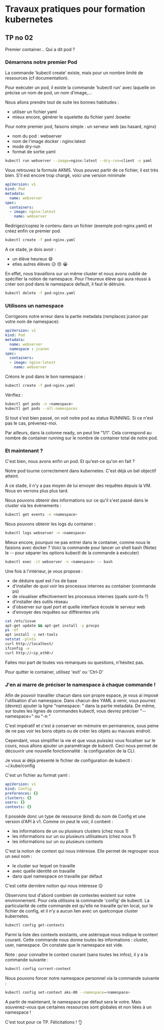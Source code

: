 # Travaux pratiques pour formation kubernetes

## TP no 02

Premier container... Qui a dit pod ?

### Démarrons notre premier Pod

La commande 'kubectl create' existe, mais pour un nombre limité de ressources (cf documentation).

Pour exécuter un pod, il existe la commande 'kubectl run' avec laquelle on précise un nom de pod, un nom d'image,...

Nous allons prendre tout de suite les bonnes habitudes :
* utiliser un fichier yaml
* mieux encore, générer le squelette du fichier yaml  :bowtie:

Pour notre premier pod, faisons simple : un serveur web (au hasard, nginx)
* nom du pod : webserver
* nom de l'image docker : nginx:latest 
* mode dry-run
* format de sortie yaml

```bash
kubectl run webserver --image=nginx:latest --dry-run=client -o yaml
```

Vous retrouvez la formule AKMS.
Vous pouvez partir de ce fichier, il est très bien.
S'il est encore trop chargé, voici une version minimale

```yaml
apiVersion: v1
kind: Pod
metadata:
  name: webserver
spec:
  containers:
  - image: nginx:latest
    name: webserver
```

Redirigez/copiez le contenu dans un fichier (exemple pod-nginx.yaml) et créez enfin ce premier pod.

```bash
kubectl create -f pod-nginx.yaml
```

A ce stade, je dois avoir :
* un élève heureux  :smile:
* etles autres élèves  :disappointed_relieved:  :angry:  :sob:

En effet, nous travaillons sur un même cluster et nous avons oublié de spécifier la notion de namespace.
Pour l'heureux élève qui aura réussi à créer son pod dans le namespace default, il faut le détruire.

```bash
kubectl delete -f pod-nginx.yaml
```


### Utilisons un namespace

Corrigeons notre erreur dans la partie metadata (remplacez jcanon par votre nom de namespace):

```yaml
apiVersion: v1
kind: Pod
metadata:
  name: webserver
  namespace : jcanon
spec:
  containers:
  - image: nginx:latest
    name: webserver
```

Créons le pod dans le bon namespace :

```bash
kubectl create -f pod-nginx.yaml
```

Vérifiez :

```bash
kubectl get pods -n <namespace>
kubectl get pods --all-namespaces
```

Si tout s'est bien passé, on voit notre pod au status RUNNING.
Si ce n'est pas le cas, prévenez-moi.

Par ailleurs, dans la colonne ready, on peut lire "1/1".
Cela correspond au nombre de container running sur le nombre de container total de notre pod.

### Et maintenant ?

C'est bien, nous avons enfin un pod. Et qu'est-ce qu'on en fait ?

Notre pod tourne correctement dans kubernetes. C'est déjà un bel objectif atteint.

A ce stade, il n'y a pas moyen de lui envoyer des requêtes depuis la VM.
Nous en verrons plus plus tard.

Nous pouvons obtenir des informations sur ce qu'il s'est passé dans le cluster via les évènements :

```bash
kubectl get events -n <namespace>
```

Nous pouvons obtenir les logs du container :

```bash
kubectl logs webserver -n <namespace>
```

Mieux encore, pourquoi ne pas entrer dans le container, comme nous le faisions avec docker ?
Voici la commande pour lancer un shell bash (Notez le -- pour séparer les options kubectl de la commande à exécuter)

```bash
kubectl exec -it webserver -n <namespace> -- bash
```

Une fois à l'intérieur, je vous propose :
* de déduire quel est l'os de base
* d'installer de quoi voir les processus internes au container (commande ps)
* de visualiser effectivement les processus internes (quels sont-ils ?)
* d'installer des outils réseau
* d'observer sur quel port et quelle interface écoute le serveur web
* d'envoyer des requêtes sur différentes urls

```bash
cat /etc/issue
apt-get update && apt-get install -y procps
ps -ef
apt install -y net-tools
netstat -plntu
curl http://localhost/
ifconfig -a
curl http://<ip_eth0>/
```

Faites moi part de toutes vos remarques ou questions, n'hésitez pas.

Pour quitter le container, utilisez 'exit' ou 'Ctrl-D'

### J'en ai marre de préciser le namespace à chaque commande !

Afin de pouvoir travailler chacun dans son propre espace, je vous ai imposé l'utilisation d'un namespace.
Dans chacun des YAML à venir, vous pourrez (devrez) ajouter la ligne "namespace: <namespace>" dans la partie metadata.
De même, sur toutes les lignes de commandes kubectl, vous devrez préciser "--namespace=<namespace>" ou "-n <namespace>"

C'est impératif et c'est à conserver en mémoire en permanence, sous peine de ne pas voir les bons objets ou de créer les objets au mauvais endroit.

Cependant, vous simplifier la vie et que vous puissiez vous focaliser sur le cours, nous allons ajouter un paramétrage de kubectl.
Ceci nous permet de découvrir une nouvelle fonctionnalité : la configuration de la CLI.

Je vous ai déjà présenté le fichier de configuration de kubectl : ~/.kube/config

C'est un fichier au format yaml :

```yaml
apiVersion: v1
kind: Config
preferences: {}
clusters: {}
users: {}
contexts: {}
```

Il possède donc un type de ressource (kind) du nom de Config et une version d'API à v1.
Comme on peut le voir, il contient :
* les informations de un ou plusieurs clusters (chez nous 1)
* les informations sur un ou plusieurs utilisateurs (chez nous 1)
* les informations sur un ou plusieurs contexts

C'est la notion de context qui nous intéresse.
Elle permet de regrouper sous un seul nom :
* le cluster sur lequel on travaille
* avec quelle identité on travaille
* dans quel namespace on travaille par défaut

C'est cette dernière notion qui nous intéresse  :wink:

Observons tout d'abord combien de contextes existent sur notre environnement.
Pour cela utilisons la commande 'config' de kubectl.
La particularité de cette commande est qu'elle ne travaille qu'en local, sur le fichier de config, et il n'y a aucun lien avec un quelconque cluster kubernetes.

```bash
kubectl config get-contexts
```

Parmi la liste des contexts existants, une astérisque nous indique le context courant.
Cette commande nous donne toutes les informations : cluster, user, namespace.
On constate que le namespace est vide.

Note : pour connaître le context courant (sans toutes les infos), il y a la commande suivante :

```bash
kubectl config current-context
```

Nous pouvons forcer notre namespace personnel via la commande suivante :

```bash
kubectl config set-context aks-00 --namespace=<namespace>
```

A partir de maintenant, le namespace par défaut sera le votre.
Mais souvenez-vous que certaines ressources sont globales et non liées à un namespace !

C'est tout pour ce TP. Félicitations !  :ok_hand:

